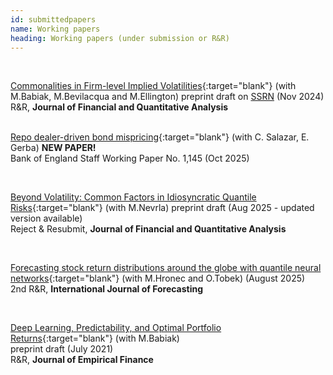 ```yaml
---
id: submittedpapers
name: Working papers
heading: Working papers (under submission or R&R)
---
```


<!--- USAGE: JUST FILL AND ADD THIS

[NAZEV](LINK){:target="blank"} (with COAUTHORS)<br/>
**JOURNALNAME** (YEAR), CITATION, <a href="LINKDOI" target="blank"><i class="ai ai-doi ai"></i></a>
code and package <a href="LINKCODE" target="blank"><i class="fas fa-keyboard"></i></a>
<br/>
-->

<br/>

[Commonalities in Firm-level Implied Volatilities](https://ideas.repec.org/p/arx/papers/2309.03968.html){:target="blank"} (with M.Babiak, M.Bevilacqua and M.Ellington) preprint draft on [SSRN](https://papers.ssrn.com/sol3/papers.cfm?abstract_id=4565218) (Nov 2024)<br/> R&R, **Journal of Financial and Quantitative Analysis**<br/>
<br/>

[Repo dealer-driven bond mispricing](https://www.bankofengland.co.uk/working-paper/2025/repo-dealer-driven-bond-mispricing){:target="blank"} (with C. Salazar, E. Gerba) **NEW PAPER!**<br/>
Bank of England Staff Working Paper No. 1,145 (Oct 2025)<br/>

<br/>

[Beyond Volatility: Common Factors in Idiosyncratic Quantile Risks](https://ideas.repec.org/p/arx/papers/2208.14267.html){:target="blank"} (with M.Nevrla) preprint draft (Aug 2025 - updated version available)<br/> Reject & Resubmit, **Journal of Financial and Quantitative Analysis**<br/>

<br/>

[Forecasting stock return distributions around the globe with quantile neural networks](https://papers.ssrn.com/sol3/papers.cfm?abstract_id=4925722){:target="blank"} (with M.Hronec and O.Tobek) (August 2025)<br/>2nd R&R, **International Journal of Forecasting**<br/>

<br/>

[Deep Learning, Predictability, and Optimal Portfolio Returns](https://ideas.repec.org/p/arx/papers/2009.03394.html){:target="blank"} (with M.Babiak)<br/>
preprint draft (July 2021) <br/>R&R, **Journal of Empirical Finance**<br/>
<br/>
